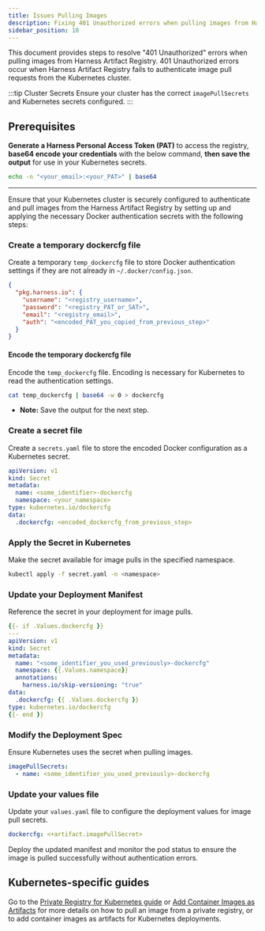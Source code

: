 ```yaml
---
title: Issues Pulling Images
description: Fixing 401 Unauthorized errors when pulling images from Harness Artifact Registry.
sidebar_position: 10
---
```


This document provides steps to resolve "401 Unauthorized" errors when pulling images from Harness Artifact Registry.
401 Unauthorized errors occur when Harness Artifact Registry fails to authenticate image pull requests from the Kubernetes cluster.

:::tip Cluster Secrets
Ensure your cluster has the correct `imagePullSecrets` and Kubernetes secrets configured.
:::

## Prerequisites
**Generate a Harness Personal Access Token (PAT)** to access the registry, **base64 encode your credentials** with the below command, **then save the output** for use in your Kubernetes secrets.
```bash
echo -n "<your_email>:<your_PAT>" | base64
```
---
Ensure that your Kubernetes cluster is securely configured to authenticate and pull images from the Harness Artifact Registry by setting up and applying the necessary Docker authentication secrets with the following steps:

### Create a temporary dockercfg file
Create a temporary `temp_dockercfg` file to store Docker authentication settings if they are not already in `~/.docker/config.json`.
  ```json
  {
    "pkg.harness.io": {
      "username": "<registry_username>",
      "password": "<registry_PAT_or_SAT>",
      "email": "<registry_email>",
      "auth": "<encoded_PAT_you_copied_from_previous_step>"
    }
  }
  ```

#### Encode the temporary dockercfg file
Encode the `temp_dockercfg` file. Encoding is necessary for Kubernetes to read the authentication settings.
```bash
cat temp_dockercfg | base64 -w 0 > dockercfg
```
- **Note:** Save the output for the next step.

### Create a secret file
Create a `secrets.yaml` file to store the encoded Docker configuration as a Kubernetes secret.
```yaml
apiVersion: v1
kind: Secret
metadata:
  name: <some_identifier>-dockercfg
  namespace: <your_namespace>
type: kubernetes.io/dockercfg
data:
  .dockercfg: <encoded_dockercfg_from_previous_step>
```

### Apply the Secret in Kubernetes
Make the secret available for image pulls in the specified namespace.
```bash
kubectl apply -f secret.yaml -n <namespace>
```

### Update your Deployment Manifest
Reference the secret in your deployment for image pulls.
```yaml
{{- if .Values.dockercfg }}
---
apiVersion: v1
kind: Secret
metadata:
  name: "<some_identifier_you_used_previously>-dockercfg"
  namespace: {{.Values.namespace}}
  annotations:
    harness.io/skip-versioning: "true"
data:
  .dockercfg: {{ .Values.dockercfg }}
type: kubernetes.io/dockercfg
{{- end }}
```

### Modify the Deployment Spec
Ensure Kubernetes uses the secret when pulling images.
```yaml
imagePullSecrets:
  - name: <some_identifier_you_used_previously>-dockercfg
```

### Update your values file
Update your `values.yaml` file to configure the deployment values for image pull secrets.
```yaml
dockercfg: <+artifact.imagePullSecret>
```

Deploy the updated manifest and monitor the pod status to ensure the image is pulled successfully without authentication errors.

## Kubernetes-specific guides
Go to the [Private Registry for Kubernetes guide](https://developer.harness.io/docs/continuous-delivery/deploy-srv-diff-platforms/kubernetes/cd-kubernetes-category/pull-an-image-from-a-private-registry-for-kubernetes/) or [Add Container Images as Artifacts](https://developer.harness.io/docs/continuous-delivery/deploy-srv-diff-platforms/kubernetes/cd-kubernetes-category/add-artifacts-for-kubernetes-deployments/) for more details on how to pull an image from a private registry, or to add container images as artifacts for Kubernetes deployments.